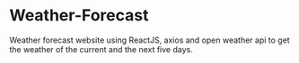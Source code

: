 # Weather-Forecast
Weather forecast website using ReactJS, axios and open weather api to get the weather of the current and the next five days.
